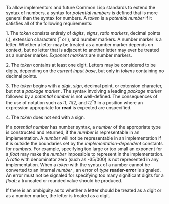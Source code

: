  



To allow implementors and future Common Lisp standards to extend the syntax of numbers, a syntax for *potential numbers* is defined that is more general than the syntax for numbers. A *token* is a *potential number* if it satisfies all of the following requirements: 



1\. The <i>token</i> consists entirely of <i>digits</i>, <i>signs</i>, <i>ratio markers</i>, decimal points (.), extension characters (<i><sup>^</sup></i> or ), and number markers. A number marker is a letter. Whether a letter may be treated as a number marker depends on context, but no letter that is adjacent to another letter may ever be treated as a number marker. <i>Exponent markers</i> are number markers. 



2\. The *token* contains at least one digit. Letters may be considered to be digits, depending on the *current input base*, but only in *tokens* containing no decimal points. 



3\. The <i>token</i> begins with a <i>digit</i>, <i>sign</i>, decimal point, or extension character, but not a <i>package marker</i> . The syntax involving a leading <i>package marker</i> followed by a <i>potential number</i> is not well-defined. The consequences of the use of notation such as :1, :1/2, and :2<i><sup>^</sup></i>3 in a position where an expression appropriate for **read** is expected are unspecified.  







4\. The *token* does not end with a sign. 



If a *potential number* has number syntax, a *number* of the appropriate type is constructed and returned, if the *number* is representable in an implementation. A *number* will not be representable in an implementation if it is outside the boundaries set by the *implementation-dependent* constants for *numbers*. For example, specifying too large or too small an exponent for a *float* may make the *number* impossible to represent in the implementation. A *ratio* with denominator zero (such as -35/000) is not represented in any implementation. When a *token* with the syntax of a number cannot be converted to an internal *number* , an error of *type* **reader-error** is signaled. An error must not be signaled for specifying too many significant digits for a *float*; a truncated or rounded value should be produced. 



If there is an ambiguity as to whether a letter should be treated as a digit or as a number marker, the letter is treated as a digit. 



